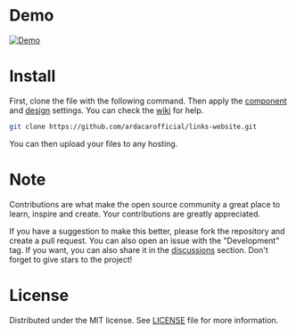 # Demo

[![Demo](https://ardacarofficial-links-website.pages.dev/readme.png 'Demo')](https://ardacarofficial-links-website.pages.dev/)


# Install

First, clone the file with the following command. Then apply the [component](https://github.com/ardacarofficial/links-website/wiki/Component-Settings "component") and [design](https://github.com/ardacarofficial/links-website/wiki/Design-Settings "design") settings. You can check the [wiki](https://github.com/ardacarofficial/links-website/wiki "wiki") for help.

```sh
git clone https://github.com/ardacarofficial/links-website.git
```

You can then upload your files to any hosting.

# Note

Contributions are what make the open source community a great place to learn, inspire and create. Your contributions are greatly appreciated.

If you have a suggestion to make this better, please fork the repository and create a pull request. You can also open an issue with the "Development" tag. If you want, you can also share it in the [discussions](https://github.com/ardacarofficial/links-website/discussions/ "discussions") section. Don't forget to give stars to the project!

# License
Distributed under the MIT license. See [LICENSE](https://github.com/TuShArBhArDwA/LinkHub/blob/main/LICENSE "LICENSE") file for more information.
